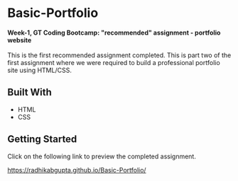 # Basic-Portfolio

**Week-1, GT Coding Bootcamp: "recommended" assignment - portfolio website**<br/><br/>
This is the first recommended assignment completed. This is part two of the first assignment where we were required to build a professional portfolio site using HTML/CSS.

## Built With
- HTML
- CSS

## Getting Started
Click on the following link to preview the completed assignment.

https://radhikabgupta.github.io/Basic-Portfolio/

